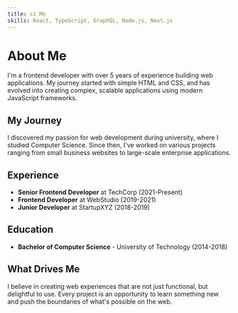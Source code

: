 ```yaml
---
title: cz Me
skills: React, TypeScript, GraphQL, Node.js, Next.js
---
```


# About Me

I'm a frontend developer with over 5 years of experience building web applications. My journey started with simple HTML and CSS, and has evolved into creating complex, scalable applications using modern JavaScript frameworks.

## My Journey

I discovered my passion for web development during university, where I studied Computer Science. Since then, I've worked on various projects ranging from small business websites to large-scale enterprise applications.

## Experience

- **Senior Frontend Developer** at TechCorp (2021-Present)
- **Frontend Developer** at WebStudio (2019-2021)
- **Junior Developer** at StartupXYZ (2018-2019)

## Education

- **Bachelor of Computer Science** - University of Technology (2014-2018)

## What Drives Me

I believe in creating web experiences that are not just functional, but delightful to use. Every project is an opportunity to learn something new and push the boundaries of what's possible on the web.
